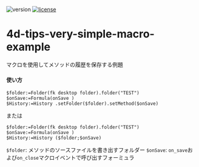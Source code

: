 ![version](https://img.shields.io/badge/version-18%2B-EB8E5F)
[![license](https://img.shields.io/github/license/miyako/4d-tips-very-simple-macro-example)](LICENSE)

# 4d-tips-very-simple-macro-example
マクロを使用してメソッドの履歴を保存する例題

#### 使い方

```4d
$folder:=Folder(fk desktop folder).folder("TEST")
$onSave:=Formula(onSave )
$History:=History .setFolder($folder).setMethod($onSave)
```

または

```4d
$folder:=Folder(fk desktop folder).folder("TEST")
$onSave:=Formula(onSave )
$History:=History ($folder;$onSave)
```

`$folder`: メソッドのソースファイルを書き出すフォルダー
`$onSave`: `on_save`および`on_close`マクロイベントで呼び出すフォーミュラ
